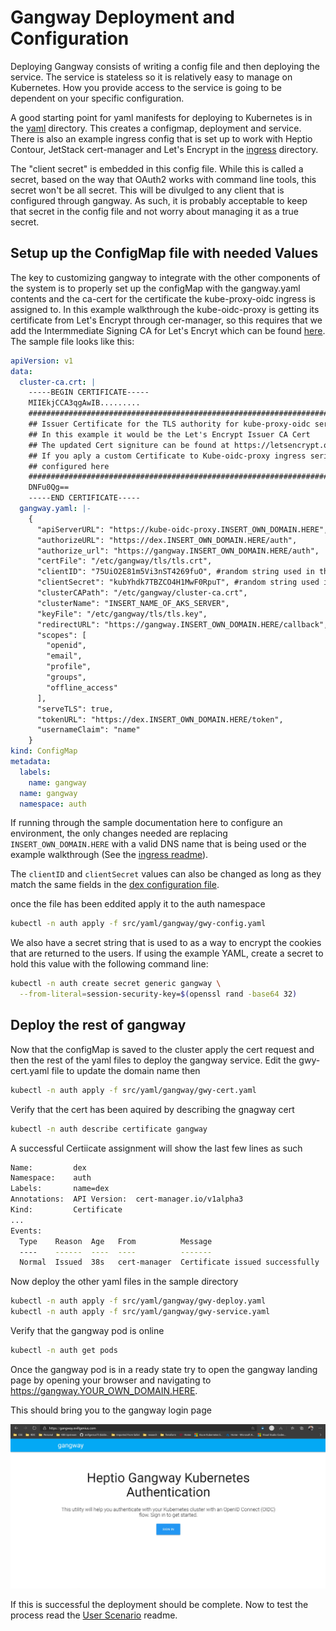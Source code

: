 # Gangway Deployment and Configuration

Deploying Gangway consists of writing a config file and then deploying the service. The service is stateless so it is relatively easy to manage on Kubernetes. How you provide access to the service is going to be dependent on your specific configuration.

A good starting point for yaml manifests for deploying to Kubernetes is in the [yaml](../../src/yaml/gangway) directory. This creates a configmap, deployment and service. There is also an example ingress config that is set up to work with Heptio Contour, JetStack cert-manager and Let's Encrypt in the [ingress](../../src/yaml/ingress/gwy-ingress.yaml) directory.

The "client secret" is embedded in this config file.
While this is called a secret, based on the way that OAuth2 works with command line tools, this secret won't be all secret.
This will be divulged to any client that is configured through gangway.
As such, it is probably acceptable to keep that secret in the config file and not worry about managing it as a true secret.

## Setup up the ConfigMap file with needed Values

The key to customizing gangway to integrate with the other components of the system is to properly set up the configMap with the gangway.yaml contents and the ca-cert for the certificate the kube-proxy-oidc ingress is assigned to. In this example walkthrough the kube-oidc-proxy is getting its certificate from Let's Encrypt through cer-manager, so this requires that we add the Intermmediate Signing CA for Let's Encryt which can be found [here](https://letsencrypt.org/certificates/#intermediate-certificates). The sample file looks like this:

```yaml
apiVersion: v1
data:
  cluster-ca.crt: |
    -----BEGIN CERTIFICATE-----
    MIIEkjCCA3qgAwIB.........
    ##########################################################################################################
    ## Issuer Certificate for the TLS authority for kube-proxy-oidc service
    ## In this example it would be the Let's Encrypt Issuer CA Cert
    ## The updated Cert signiture can be found at https://letsencrypt.org/certificates/#intermediate-certificates
    ## If you aply a custom Certificate to Kube-oidc-proxy ingress serice than the Root or Intermediate CA needs to be
    ## configured here
    ##########################################################################################################
    DNFu0Qg==
    -----END CERTIFICATE-----
  gangway.yaml: |-
    {
      "apiServerURL": "https://kube-oidc-proxy.INSERT_OWN_DOMAIN.HERE",
      "authorizeURL": "https://dex.INSERT_OWN_DOMAIN.HERE/auth",
      "authorize_url": "https://gangway.INSERT_OWN_DOMAIN.HERE/auth",
      "certFile": "/etc/gangway/tls/tls.crt",
      "clientID": "75UiO2E81m5Vi3nST4269fuO", #random string used in the config of dex staticClient
      "clientSecret": "kubYhdk7TBZCO4H1MwF0RpuT", #random string used in the config of dex staticClient
      "clusterCAPath": "/etc/gangway/cluster-ca.crt",
      "clusterName": "INSERT_NAME_OF_AKS_SERVER",
      "keyFile": "/etc/gangway/tls/tls.key",
      "redirectURL": "https://gangway.INSERT_OWN_DOMAIN.HERE/callback",
      "scopes": [
        "openid",
        "email",
        "profile",
        "groups",
        "offline_access"
      ],
      "serveTLS": true,
      "tokenURL": "https://dex.INSERT_OWN_DOMAIN.HERE/token",
      "usernameClaim": "name"
    }
kind: ConfigMap
metadata:
  labels:
    name: gangway
  name: gangway
  namespace: auth
```

If running through the sample documentation here to configure an environment, the only changes needed are replacing `INSERT_OWN_DOMAIN.HERE` with a valid DNS name that is being used or the example walkthrough (See the [ingress readme](../ingress/README.md)).

The `clientID` and `clientSecret` values can also be changed as long as they match the same fields in the [dex configuration file](../../src/yaml/dex/dex-config.yaml).

once the file has been eddited apply it to the auth namespace

```bash
kubectl -n auth apply -f src/yaml/gangway/gwy-config.yaml
```

We also have a secret string that is used to as a way to encrypt the cookies that are returned to the users.
If using the example YAML, create a secret to hold this value with the following command line:

```bash
kubectl -n auth create secret generic gangway \
  --from-literal=session-security-key=$(openssl rand -base64 32)
```

## Deploy the rest of gangway

Now that the configMap is saved to the cluster apply the cert request and then the rest of the yaml files to deploy the gangway service. Edit the gwy-cert.yaml file to update the domain name then

```bash
kubectl -n auth apply -f src/yaml/gangway/gwy-cert.yaml
```

Verify that the cert has been aquired by describing the gnagway cert

```bash
kubectl -n auth describe certificate gangway
```

A successful Certiicate assignment will show the last few lines as such

```bash
Name:         dex
Namespace:    auth
Labels:       name=dex
Annotations:  API Version:  cert-manager.io/v1alpha3
Kind:         Certificate
...
Events:
  Type    Reason  Age   From          Message
  ----    ------  ----  ----          -------
  Normal  Issued  38s   cert-manager  Certificate issued successfully
```

Now deploy the other yaml files in the sample directory

```bash
kubectl -n auth apply -f src/yaml/gangway/gwy-deploy.yaml
kubectl -n auth apply -f src/yaml/gangway/gwy-service.yaml
```

Verify that the gangway pod is online

```bash
kubectl -n auth get pods
```

Once the gangway pod is in a ready state try to open the gangway landing page by opening your browser and navigating to https://gangway.YOUR_OWN_DOMAIN.HERE.

This should bring you to the gangway login page

![gangway landing page](../images/gangway_portal.png)

If this is successful the deployment should be complete. Now to test the process read the [User Scenario](../user/README.md) readme.